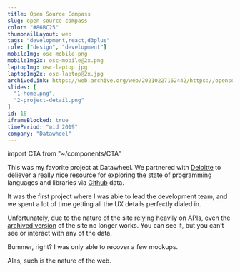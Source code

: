 ```yaml
---
title: Open Source Compass
slug: open-source-compass
color: "#86BC25"
thumbnailLayout: web
tags: "development,react,d3plus"
role: ["design", "development"]
mobileImg: osc-mobile.png
mobileImg2x: osc-mobile@2x.png
laptopImg: osc-laptop.jpg
laptopImg2x: osc-laptop@2x.jpg
archivedLink: https://web.archive.org/web/20210227162442/https://opensourcecompass.io/
slides: [
  "1-home.png",
  "2-project-detail.png"
]
id: 16
iframeBlocked: true
timePeriod: "mid 2019"
company: "Datawheel"
---
```


import CTA from "~/components/CTA"

This was my favorite project at Datawheel. We partnered with [Deloitte](https://www2.deloitte.com/) to deliever a really nice resource for exploring the state of programming languages and libraries via [Github](https://github.com/) data.

It was the first project where I was able to lead the development team, and we spent a lot of time getting all the UX details perfectly dialed in.

Unfortunately, due to the nature of the site relying heavily on APIs, even the [archived version](https://web.archive.org/web/20210227162442/https://opensourcecompass.io/) of the site no longer works. You can see it, but you can’t see or interact with any of the data.

Bummer, right? I was only able to recover a few mockups.

Alas, such is the nature of the web.

<CTA heading="Make sense of your data" />
